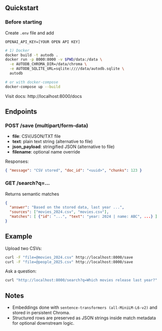 
## Quickstart

### Before starting
Create `.env` file and add
```
OPENAI_API_KEY=[YOUR OPEN API KEY]

```


```bash
# 1) Docker
docker build -t autodb .
docker run -p 8000:8000 -v $PWD/data:/data \
  -e AUTODB_CHROMA_DIR=/data/chroma \
  -e AUTODB_SQLITE_URL=sqlite:////data/autodb.sqlite \
  autodb

# or with docker-compose
docker-compose up --build
```

Visit docs: http://localhost:8000/docs

## Endpoints

### POST /save (multipart/form-data)
- **file**: CSV/JSON/TXT file
- **text**: plain text string (alternative to file)
- **json_payload**: stringified JSON (alternative to file)
- **filename**: optional name override

Responses:
```json
{ "message": "CSV stored", "doc_id": "<uuid>", "chunks": 123 }
```

### GET /search?q=...
Returns semantic matches 

```json
{
  "answer": "Based on the stored data, last year ...",
  "sources": ["movies_2024.csv", "movies.csv"],
  "matches": [ {"id": "...", "text": "year: 2024 | name: ABC", ...} ]
}
```

## Example

Upload two CSVs:

```bash
curl -F "file=@movies_2024.csv" http://localhost:8000/save
curl -F "file=@people_2025.csv" http://localhost:8000/save
```

Ask a question:

```bash
curl "http://localhost:8000/search?q=Which movies release last year?"
```

## Notes
- Embeddings done with `sentence-transformers (all-MiniLM-L6-v2)` and stored in persistent Chroma.
- Structured rows are preserved as JSON strings inside match metadata for optional downstream logic.